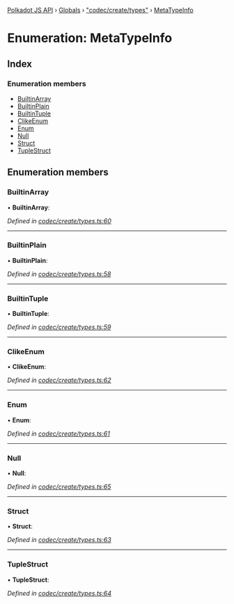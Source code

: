 [Polkadot JS API](../README.md) › [Globals](../globals.md) › ["codec/create/types"](../modules/_codec_create_types_.md) › [MetaTypeInfo](_codec_create_types_.metatypeinfo.md)

# Enumeration: MetaTypeInfo

## Index

### Enumeration members

* [BuiltinArray](_codec_create_types_.metatypeinfo.md#builtinarray)
* [BuiltinPlain](_codec_create_types_.metatypeinfo.md#builtinplain)
* [BuiltinTuple](_codec_create_types_.metatypeinfo.md#builtintuple)
* [ClikeEnum](_codec_create_types_.metatypeinfo.md#clikeenum)
* [Enum](_codec_create_types_.metatypeinfo.md#enum)
* [Null](_codec_create_types_.metatypeinfo.md#null)
* [Struct](_codec_create_types_.metatypeinfo.md#struct)
* [TupleStruct](_codec_create_types_.metatypeinfo.md#tuplestruct)

## Enumeration members

###  BuiltinArray

• **BuiltinArray**:

*Defined in [codec/create/types.ts:60](https://github.com/polkadot-js/api/blob/d194a6e4c9/packages/types/src/codec/create/types.ts#L60)*

___

###  BuiltinPlain

• **BuiltinPlain**:

*Defined in [codec/create/types.ts:58](https://github.com/polkadot-js/api/blob/d194a6e4c9/packages/types/src/codec/create/types.ts#L58)*

___

###  BuiltinTuple

• **BuiltinTuple**:

*Defined in [codec/create/types.ts:59](https://github.com/polkadot-js/api/blob/d194a6e4c9/packages/types/src/codec/create/types.ts#L59)*

___

###  ClikeEnum

• **ClikeEnum**:

*Defined in [codec/create/types.ts:62](https://github.com/polkadot-js/api/blob/d194a6e4c9/packages/types/src/codec/create/types.ts#L62)*

___

###  Enum

• **Enum**:

*Defined in [codec/create/types.ts:61](https://github.com/polkadot-js/api/blob/d194a6e4c9/packages/types/src/codec/create/types.ts#L61)*

___

###  Null

• **Null**:

*Defined in [codec/create/types.ts:65](https://github.com/polkadot-js/api/blob/d194a6e4c9/packages/types/src/codec/create/types.ts#L65)*

___

###  Struct

• **Struct**:

*Defined in [codec/create/types.ts:63](https://github.com/polkadot-js/api/blob/d194a6e4c9/packages/types/src/codec/create/types.ts#L63)*

___

###  TupleStruct

• **TupleStruct**:

*Defined in [codec/create/types.ts:64](https://github.com/polkadot-js/api/blob/d194a6e4c9/packages/types/src/codec/create/types.ts#L64)*
